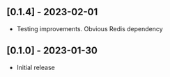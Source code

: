 
## [0.1.4] - 2023-02-01

- Testing improvements. Obvious Redis dependency


## [0.1.0] - 2023-01-30

- Initial release
